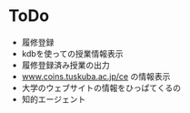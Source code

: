 ToDo
====
- 履修登録
- kdbを使っての授業情報表示
- 履修登録済み授業の出力
- www.coins.tuskuba.ac.jp/ce の情報表示
- 大学のウェブサイトの情報をひっぱてくるの
- 知的エージェント
